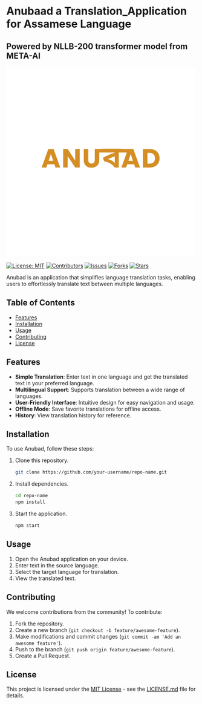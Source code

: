 # Anubaad a Translation_Application for Assamese Language
## Powered by NLLB-200 transformer model from META-AI


![Anubad Logo](app/assets/splashscreenA.png)

[![License: MIT](https://img.shields.io/badge/License-MIT-yellow.svg)](https://opensource.org/licenses/MIT)
[![Contributors](https://img.shields.io/github/contributors/your-username/repo-name.svg)](https://github.com/your-username/repo-name/graphs/contributors)
[![Issues](https://img.shields.io/github/issues/your-username/repo-name.svg)](https://github.com/your-username/repo-name/issues)
[![Forks](https://img.shields.io/github/forks/your-username/repo-name.svg?style=social)](https://github.com/your-username/repo-name/network/members)
[![Stars](https://img.shields.io/github/stars/your-username/repo-name.svg?style=social)](https://github.com/your-username/repo-name/stargazers)

Anubad is an application that simplifies language translation tasks, enabling users to effortlessly translate text between multiple languages.

## Table of Contents

- [Features](#features)
- [Installation](#installation)
- [Usage](#usage)
- [Contributing](#contributing)
- [License](#license)

## Features

- **Simple Translation**: Enter text in one language and get the translated text in your preferred language.
- **Multilingual Support**: Supports translation between a wide range of languages.
- **User-Friendly Interface**: Intuitive design for easy navigation and usage.
- **Offline Mode**: Save favorite translations for offline access.
- **History**: View translation history for reference.

## Installation

To use Anubad, follow these steps:

1. Clone this repository.
    ```bash
    git clone https://github.com/your-username/repo-name.git
    ```

2. Install dependencies.
    ```bash
    cd repo-name
    npm install
    ```

3. Start the application.
    ```bash
    npm start
    ```

## Usage

1. Open the Anubad application on your device.
2. Enter text in the source language.
3. Select the target language for translation.
4. View the translated text.

## Contributing

We welcome contributions from the community! To contribute:

1. Fork the repository.
2. Create a new branch (`git checkout -b feature/awesome-feature`).
3. Make modifications and commit changes (`git commit -am 'Add an awesome feature'`).
4. Push to the branch (`git push origin feature/awesome-feature`).
5. Create a Pull Request.

## License

This project is licensed under the [MIT License](https://opensource.org/licenses/MIT) - see the [LICENSE.md](LICENSE.md) file for details.
